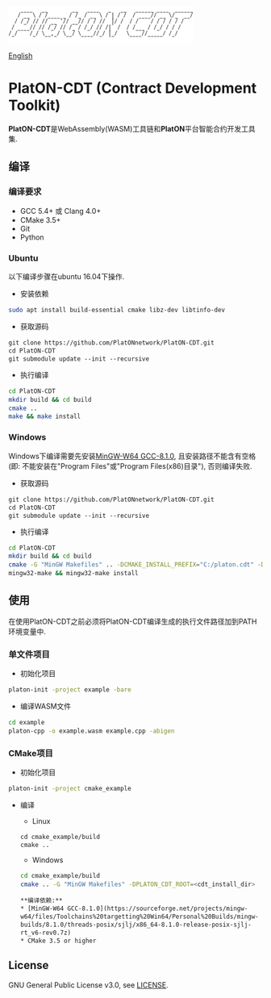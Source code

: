 ![logo](./docs/images/platon-cdt-logo.png)

[English](./README.md)

# PlatON-CDT (Contract Development Toolkit)

**PlatON-CDT**是WebAssembly(WASM)工具链和**PlatON**平台智能合约开发工具集.

## 编译

### 编译要求

- GCC 5.4+ 或 Clang 4.0+
- CMake 3.5+
- Git
- Python

### Ubuntu

以下编译步骤在ubuntu 16.04下操作.

- 安装依赖

```sh
sudo apt install build-essential cmake libz-dev libtinfo-dev
```

- 获取源码

```shell
git clone https://github.com/PlatONnetwork/PlatON-CDT.git
cd PlatON-CDT
git submodule update --init --recursive
```

- 执行编译

``` sh
cd PlatON-CDT
mkdir build && cd build
cmake .. 
make && make install
```

### Windows

Windows下编译需要先安装[MinGW-W64 GCC-8.1.0](https://sourceforge.net/projects/mingw-w64/files/Toolchains%20targetting%20Win64/Personal%20Builds/mingw-builds/8.1.0/threads-posix/sjlj/x86_64-8.1.0-release-posix-sjlj-rt_v6-rev0.7z), 且安装路径不能含有空格(即: 不能安装在"Program
Files"或"Program Files(x86)目录"), 否则编译失败.

- 获取源码

```shell
git clone https://github.com/PlatONnetwork/PlatON-CDT.git
cd PlatON-CDT
git submodule update --init --recursive
```

- 执行编译

``` sh
cd PlatON-CDT
mkdir build && cd build
cmake -G "MinGW Makefiles" .. -DCMAKE_INSTALL_PREFIX="C:/platon.cdt" -DCMAKE_MAKE_PROGRAM=mingw32-make
mingw32-make && mingw32-make install
```

## 使用

在使用PlatON-CDT之前必须将PlatON-CDT编译生成的执行文件路径加到PATH环境变量中.

### 单文件项目

- 初始化项目

``` sh
platon-init -project example -bare
```

- 编译WASM文件

``` sh
cd example
platon-cpp -o example.wasm example.cpp -abigen
```

### CMake项目

- 初始化项目

```sh
platon-init -project cmake_example 
```

- 编译
  
  * Linux
  ```
  cd cmake_example/build
  cmake ..
  ```
  * Windows
  ```sh
  cd cmake_example/build
  cmake .. -G "MinGW Makefiles" -DPLATON_CDT_ROOT=<cdt_install_dir>
  ```
      **编译依赖:**
      * [MinGW-W64 GCC-8.1.0](https://sourceforge.net/projects/mingw-w64/files/Toolchains%20targetting%20Win64/Personal%20Builds/mingw-builds/8.1.0/threads-posix/sjlj/x86_64-8.1.0-release-posix-sjlj-rt_v6-rev0.7z)
      * CMake 3.5 or higher

## License

GNU General Public License v3.0, see [LICENSE](https://github.com/PlatONnetwork/PlatON-CDT/blob/master/LICENSE).

